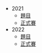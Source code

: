 -   2021
    -   [題目](https://sorahisa-rank.github.io/sh-hlhs/2021/problems.pdf)
    -   [正式賽](https://sorahisa-rank.github.io/sh-hlhs/2021/ranking/)
-   2022
    -   [題目](https://sorahisa-rank.github.io/sh-hlhs/2022/problems.pdf)
    -   [正式賽](https://sorahisa-rank.github.io/sh-hlhs/2022/ranking/)